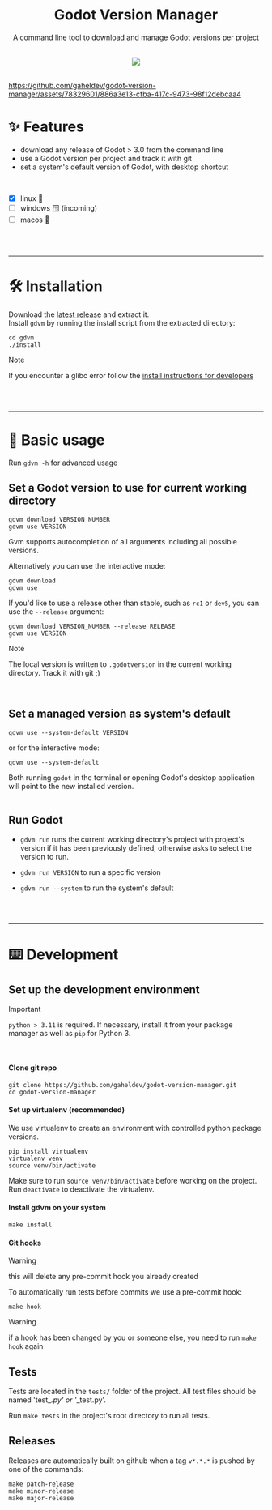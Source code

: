 <h1 align='center'>
Godot Version Manager
</h1>

<p align='center'>
A command line tool to download and manage Godot versions per project
</p>

<br/>

<div align="center">
<a href=https://github.com/gaheldev/godot-version-manager/releases/latest alt="Latest release">
	<img src=https://img.shields.io/github/v/release/gaheldev/godot-version-manager>
</a>
</div>

<br/>


https://github.com/gaheldev/godot-version-manager/assets/78329601/886a3e13-cfba-417c-9473-98f12debcaa4






# ✨ Features

* download any release of Godot > 3.0 from the command line
* use a Godot version per project and track it with git
* set a system's default version of Godot, with desktop shortcut

<br/>

* [x] linux 🐧
* [ ] windows 🪟 (incoming)
* [ ] macos 🍎

<br></br>


---

# 🛠️ Installation

Download the [latest release](https://github.com/gaheldev/godot-version-manager/releases/latest) and extract it.  
Install `gdvm` by running the install script from the extracted directory:

```
cd gdvm
./install
```

>[!NOTE]
> If you encounter a glibc error follow the [install instructions for developers](#set-up-the-development-environment)

<br></br>

---

# 📝 Basic usage

Run ```gdvm -h``` for advanced usage

## Set a Godot version to use for current working directory
```
gdvm download VERSION_NUMBER
gdvm use VERSION
```
Gvm supports autocompletion of all arguments including all possible versions. 

Alternatively you can use the interactive mode:
```
gdvm download
gdvm use
```

If you'd like to use a release other than stable, such as `rc1` or `dev5`, you can use the `--release` argument:
```
gdvm download VERSION_NUMBER --release RELEASE
gdvm use VERSION
```

>[!NOTE]
> The local version is written to `.godotversion` in the current working directory. 
> Track it with git ;) 
<br/>

## Set a managed version as system's default
```
gdvm use --system-default VERSION
```
or for the interactive mode:
```
gdvm use --system-default
```

Both running ```godot``` in the terminal or opening Godot's desktop application will point to the new installed version.  
<br/>


## Run Godot

* `gdvm run` runs the current working directory's project with project's version if it has been previously defined, otherwise asks to select the version to run.
  
* `gdvm run VERSION` to run a specific version
  
* `gdvm run --system` to run the system's default

<br><br/>


---

# ⌨️ Development

## Set up the development environment

>[!IMPORTANT]
> `python > 3.11` is required. If necessary, install it from your package manager as well as `pip` for Python 3.
<br/>

<!--- Seems unnecessary 
The package uses `argcomplete` to autocomplete arguments. Install it on your system using:

```
# on Ubuntu
sudo apt install python3-argcomplete
sudo activate-global-python-argcomplete
```
--->

#### Clone git repo

```
git clone https://github.com/gaheldev/godot-version-manager.git
cd godot-version-manager
```

#### Set up virtualenv (recommended)

We use virtualenv to create an environment with controlled python package versions. 


```
pip install virtualenv
virtualenv venv
source venv/bin/activate
```

Make sure to run `source venv/bin/activate` before working on the project. <br>
Run `deactivate` to deactivate the virtualenv.

#### Install gdvm on your system

```
make install
```

#### Git hooks

> [!WARNING]
> this will delete any pre-commit hook you already created

To automatically run tests before commits we use a pre-commit hook:

```
make hook
```

> [!WARNING]
> if a hook has been changed by you or someone else, you need to run `make hook` again

## Tests

Tests are located in the `tests/` folder of the project. All test files should be named 'test_*.py' or '*_test.py'.

Run `make tests` in the project's root directory to run all tests.


## Releases

Releases are automatically built on github when a tag `v*.*.*` is pushed by one of the commands:

```
make patch-release
make minor-release
make major-release
```
